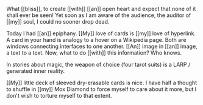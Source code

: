 What [[bliss]], to create [[with]] [[an]] open heart and expect that none of it shall ever be seen! Yet soon as I am aware of the audience, the auditor of [[my]] soul, I could no sooner drop dead.

Today I had [[an]] epiphany. [[My]] love of cards is [[my]] love of hyperlink. A card in your hand is analogy to a hover on a Wikipedia page. Both are windows connecting interfaces to one another. [[An]] image in [[an]] image, a text to a text. Now, what to do [[with]] this information? Who knows.

In stories about magic, the weapon of choice (four tarot suits) is a LARP / generated inner reality.

[[My]] little deck of sleeved dry-erasable cards is nice. I have half a thought to shuffle in [[my]] Mox Diamond to force myself to care about it more, but I don't wish to torture myself to that extent.